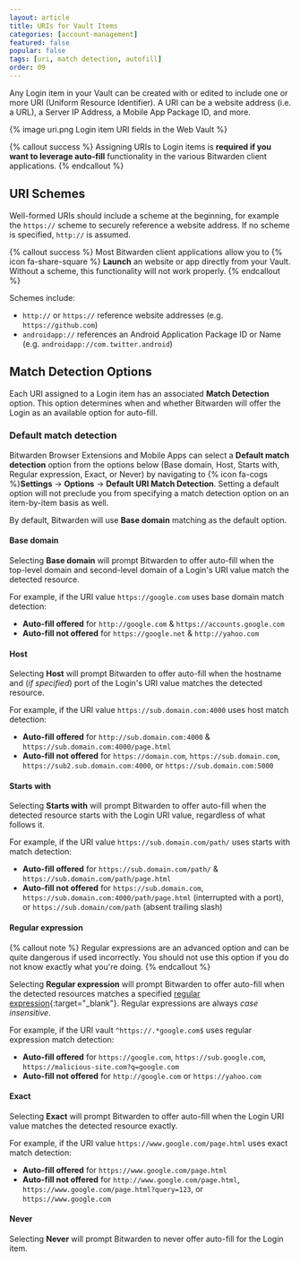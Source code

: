 ```yaml
---
layout: article
title: URIs for Vault Items
categories: [account-management]
featured: false
popular: false
tags: [uri, match detection, autofill]
order: 09
---
```


Any Login item in your Vault can be created with or edited to include one or more URI (Uniform Resource Identifier). A URI can be a website address (i.e. a URL), a Server IP Address, a Mobile App Package ID, and more.

{% image uri.png Login item URI fields in the Web Vault %}

{% callout success %}
Assigning URIs to Login items is **required if you want to leverage auto-fill** functionality in the various Bitwarden client applications.
{% endcallout %}

## URI Schemes

Well-formed URIs should include a scheme at the beginning, for example the `https://` scheme to securely reference a website address. If no scheme is specified, `http://` is assumed.

{% callout success %}
Most Bitwarden client applications allow you to {% icon fa-share-square %} **Launch** an website or app directly from your Vault. Without a scheme, this functionality will not work properly.
{% endcallout %}

Schemes include:

- `http://` or `https://` reference website addresses (e.g. `https://github.com`)
- `androidapp://` references an Android Application Package ID or Name (e.g. `androidapp://com.twitter.android`)

## Match Detection Options

Each URI assigned to a Login item has an associated **Match Detection** option. This option determines when and whether Bitwarden will offer the Login as an available option for auto-fill.

### Default match detection

Bitwarden Browser Extensions and Mobile Apps can select a **Default match detection** option from the options below (Base domain, Host, Starts with, Regular expression, Exact, or Never) by navigating to {% icon fa-cogs %}**Settings** &rarr; **Options** &rarr; **Default URI Match Detection**. Setting a default option will not preclude you from specifying a match detection option on an item-by-item basis as well.

By default, Bitwarden will use **Base domain** matching as the default option.


#### Base domain

Selecting **Base domain** will prompt Bitwarden to offer auto-fill when the top-level domain and second-level domain of a Login's URI value match the detected resource.

For example, if the URI value `https://google.com` uses base domain match detection:

- **Auto-fill offered** for `http://google.com` & `https://accounts.google.com`
- **Auto-fill not offered** for `https://google.net` & `http://yahoo.com`

#### Host

Selecting **Host** will prompt Bitwarden to offer auto-fill when the hostname and (*if specified*) port of the Login's URI value matches the detected resource.

For example, if the URI value `https://sub.domain.com:4000` uses host match detection:

- **Auto-fill offered** for `http://sub.domain.com:4000` & `https://sub.domain.com:4000/page.html`
- **Auto-fill not offered** for `https://domain.com`, `https://sub.domain.com`,  `https://sub2.sub.domain.com:4000`, or `https://sub.domain.com:5000`

#### Starts with

Selecting **Starts with** will prompt Bitwarden to offer auto-fill when the detected resource starts with the Login URI value, regardless of what follows it.

For example, if the URI value `https://sub.domain.com/path/` uses starts with match detection:

- **Auto-fill offered** for `https://sub.domain.com/path/` & `https://sub.domain.com/path/page.html`
- **Auto-fill not offered** for `https://sub.domain.com`, `https://sub.domain.com:4000/path/page.html` (interrupted with a port), or `https://sub.domain/com/path` (absent trailing slash)

#### Regular expression

{% callout note %}
Regular expressions are an advanced option and can be quite dangerous if used incorrectly. You should not use this option if you do not know exactly what you're doing.
{% endcallout %}

Selecting **Regular expression** will prompt Bitwarden to offer auto-fill when the detected resources matches a specified [regular expression](https://en.wikipedia.org/wiki/Regular_expression){:target="_blank"}. Regular expressions are always *case insensitive*.

For example, if the URI vault `^https://.*google.com$` uses regular expression match detection:

- **Auto-fill offered** for `https://google.com`, `https://sub.google.com`, `https://malicious-site.com?q=google.com`
- **Auto-fill not offered** for `http://google.com` or `https://yahoo.com`

#### Exact

Selecting **Exact** will prompt Bitwarden to offer auto-fill when the Login URI value matches the detected resource exactly.

For example, if the URI value `https://www.google.com/page.html` uses exact match detection:

- **Auto-fill offered** for `https://www.google.com/page.html`
- **Auto-fill not offered** for `http://www.google.com/page.html`, `https://www.google.com/page.html?query=123`, or `https://www.google.com`

#### Never

Selecting **Never** will prompt Bitwarden to never offer auto-fill for the Login item.
